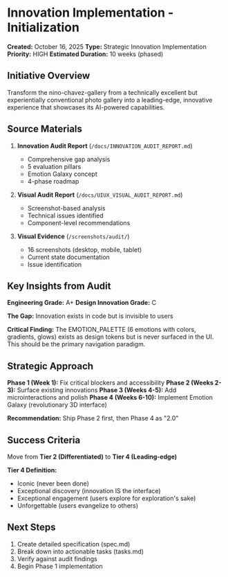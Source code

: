 # Innovation Implementation - Initialization

**Created:** October 16, 2025
**Type:** Strategic Innovation Implementation
**Priority:** HIGH
**Estimated Duration:** 10 weeks (phased)

## Initiative Overview

Transform the nino-chavez-gallery from a technically excellent but experientially conventional photo gallery into a leading-edge, innovative experience that showcases its AI-powered capabilities.

## Source Materials

1. **Innovation Audit Report** (`/docs/INNOVATION_AUDIT_REPORT.md`)
   - Comprehensive gap analysis
   - 5 evaluation pillars
   - Emotion Galaxy concept
   - 4-phase roadmap

2. **Visual Audit Report** (`/docs/UIUX_VISUAL_AUDIT_REPORT.md`)
   - Screenshot-based analysis
   - Technical issues identified
   - Component-level recommendations

3. **Visual Evidence** (`/screenshots/audit/`)
   - 16 screenshots (desktop, mobile, tablet)
   - Current state documentation
   - Issue identification

## Key Insights from Audit

**Engineering Grade:** A+
**Design Innovation Grade:** C

**The Gap:** Innovation exists in code but is invisible to users

**Critical Finding:** The EMOTION_PALETTE (6 emotions with colors, gradients, glows) exists as design tokens but is never surfaced in the UI. This should be the primary navigation paradigm.

## Strategic Approach

**Phase 1 (Week 1):** Fix critical blockers and accessibility
**Phase 2 (Weeks 2-3):** Surface existing innovations
**Phase 3 (Weeks 4-5):** Add microinteractions and polish
**Phase 4 (Weeks 6-10):** Implement Emotion Galaxy (revolutionary 3D interface)

**Recommendation:** Ship Phase 2 first, then Phase 4 as "2.0"

## Success Criteria

Move from **Tier 2 (Differentiated)** to **Tier 4 (Leading-edge)**

**Tier 4 Definition:**
- Iconic (never been done)
- Exceptional discovery (innovation IS the interface)
- Exceptional engagement (users explore for exploration's sake)
- Unforgettable (users evangelize to others)

## Next Steps

1. Create detailed specification (spec.md)
2. Break down into actionable tasks (tasks.md)
3. Verify against audit findings
4. Begin Phase 1 implementation
